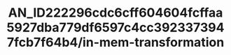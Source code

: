 ---  
schema: schema:AN_ID222296cdc6cff604604fcffaa5927dba779df6597c4cc3923373947fcb7f64b4/in-mem-transformation  
title: AN_ID222296cdc6cff604604fcffaa5927dba779df6597c4cc3923373947fcb7f64b4/in-mem-transformation  
organization: Sample Department  
notes: Used in 0 lineage(s)  
resources:  
  - name: AN_ID222296cdc6cff604604fcffaa5927dba779df6597c4cc3923373947fcb7f64b4/in-mem-transformation 
    url: in-mem://AN_ID222296cdc6cff604604fcffaa5927dba779df6597c4cc3923373947fcb7f64b4/in-mem-transformation 
    format : DataFrame  
license: None  
category:
  - Education  
maintainer: User  
maintainer_email: UserMail  
---